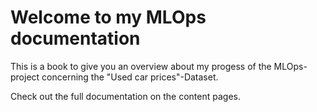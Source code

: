 Welcome to my MLOps documentation
============================

This is a book to give you an overview about my progess of the MLOps-project concerning the "Used car prices"-Dataset.

Check out the full documentation on the content pages.
